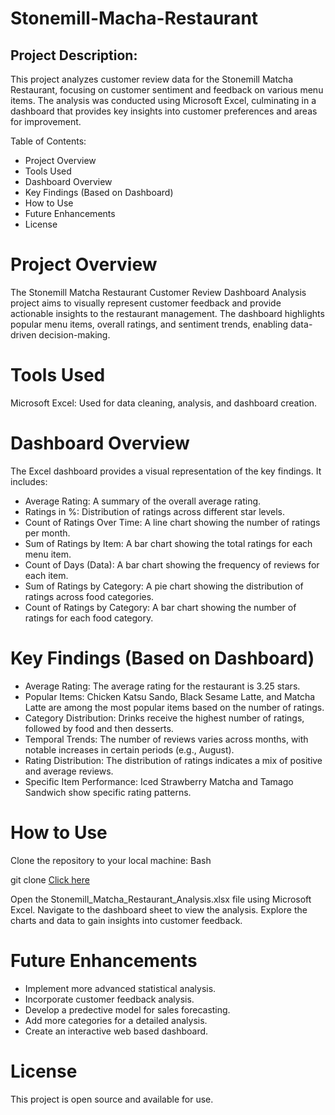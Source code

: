 # Stonemill-Macha-Restaurant


## Project Description:

This project analyzes customer review data for the Stonemill Matcha Restaurant, focusing on customer sentiment and feedback on various menu items. The analysis was conducted using Microsoft Excel, culminating in a dashboard that provides key insights into customer preferences and areas for improvement.

Table of Contents:

- Project Overview
- Tools Used
- Dashboard Overview
- Key Findings (Based on Dashboard)
- How to Use
- Future Enhancements
- License

# Project Overview

The Stonemill Matcha Restaurant Customer Review Dashboard Analysis project aims to visually represent customer feedback and provide actionable insights to the restaurant management. The dashboard highlights popular menu items, overall ratings, and sentiment trends, enabling data-driven decision-making.


 # Tools Used

Microsoft Excel: Used for data cleaning, analysis, and dashboard creation.

# Dashboard Overview

The Excel dashboard provides a visual representation of the key findings. It includes:

- Average Rating: A summary of the overall average rating.
- Ratings in %: Distribution of ratings across different star levels.
- Count of Ratings Over Time: A line chart showing the number of ratings per month.
- Sum of Ratings by Item: A bar chart showing the total ratings for each menu item.
- Count of Days (Data): A bar chart showing the frequency of reviews for each item.
- Sum of Ratings by Category: A pie chart showing the distribution of ratings across food categories.
- Count of Ratings by Category: A bar chart showing the number of ratings for each food category.

# Key Findings (Based on Dashboard)

- Average Rating: The average rating for the restaurant is 3.25 stars.
- Popular Items: Chicken Katsu Sando, Black Sesame Latte, and Matcha Latte are among the most popular items based on the number of ratings.
- Category Distribution: Drinks receive the highest number of ratings, followed by food and then desserts.
- Temporal Trends: The number of reviews varies across months, with notable increases in certain periods (e.g., August).
- Rating Distribution: The distribution of ratings indicates a mix of positive and average reviews.
- Specific Item Performance: Iced Strawberry Matcha and Tamago Sandwich show specific rating patterns.

# How to Use

Clone the repository to your local machine:
Bash

git clone  [Click here ](https://github.com/edigasreelekha/Stonemill-Macha-Resturant/tree/main)

Open the Stonemill_Matcha_Restaurant_Analysis.xlsx file using Microsoft Excel.
Navigate to the dashboard sheet to view the analysis.
Explore the charts and data to gain insights into customer feedback.

# Future Enhancements

- Implement more advanced statistical analysis.
- Incorporate customer feedback analysis.
- Develop a predective model for sales forecasting.
- Add more categories for a detailed analysis.
- Create an interactive web based dashboard.
  
# License

 This project is open source and available for use.

